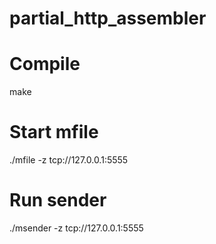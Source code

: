 # partial_http_assembler

# Compile
make

# Start mfile
./mfile -z tcp://127.0.0.1:5555

# Run sender
./msender -z tcp://127.0.0.1:5555
